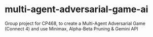 # multi-agent-adversarial-game-ai
Group project for CP468, to create a Multi-Agent Adversarial Game (Connect 4) and use Minimax, Alpha-Beta Pruning &amp; Gemini API

